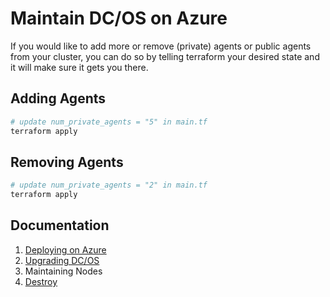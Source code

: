 # Maintain DC/OS on Azure

If you would like to add more or remove (private) agents or public agents from your cluster, you can do so by telling terraform your desired state and it will make sure it gets you there.

## Adding Agents

```bash
# update num_private_agents = "5" in main.tf
terraform apply
```

## Removing Agents

```bash
# update num_private_agents = "2" in main.tf
terraform apply
```

## Documentation

1. [Deploying on Azure](./install/README.md)
2. [Upgrading DC/OS](./upgrade/README.md)
3. Maintaining Nodes
4. [Destroy](./destroy/README.md)
